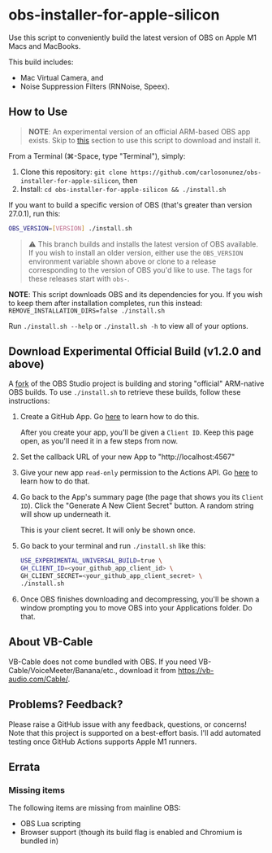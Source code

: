 # obs-installer-for-apple-silicon

Use this script to conveniently build the latest version of OBS on Apple M1 Macs and MacBooks.

This build includes:

* Mac Virtual Camera, and
* Noise Suppression Filters (RNNoise, Speex).

## How to Use

> **NOTE**: An experimental version of an official ARM-based OBS app
> exists. Skip to [this](#download-experimental-official-build-v120-and-above) section
> to use this script to download and install it.

From a Terminal (⌘-Space, type "Terminal"), simply:

1. Clone this repository: `git clone https://github.com/carlosonunez/obs-installer-for-apple-silicon`, then
2. Install: `cd obs-installer-for-apple-silicon && ./install.sh`

If you want to build a specific version of OBS (that's greater than version 27.0.1),
run this:

```sh
OBS_VERSION=[VERSION] ./install.sh
```

> ⚠️  This branch builds and installs the latest version of OBS available. If you
> wish to install an older version, either use the `OBS_VERSION` environment
> variable shown above or clone to a release corresponding to the version of OBS
> you'd like to use. The tags for these releases start with `obs-`.

**NOTE**: This script downloads OBS and its dependencies for you. If you wish to keep them
after installation completes, run this instead:
`REMOVE_INSTALLATION_DIRS=false ./install.sh`

Run `./install.sh --help` or `./install.sh -h` to view all of your options.

## Download Experimental Official Build (v1.2.0 and above)

A [fork](https://github.com/PatTheMav/obs-studio/tree/universal-build) of the
OBS Studio project is building and storing "official" ARM-native OBS builds.
To use `./install.sh` to retrieve these builds, follow these instructions:

1. Create a GitHub App. Go
   [here](https://docs.github.com/en/developers/apps/building-github-apps/creating-a-github-app)
   to learn how to do this.

   After you create your app, you'll be given a `Client ID`. Keep this page
   open, as you'll need it in a few steps from now.

2. Set the callback URL of your new App to "http://localhost:4567"
   
3. Give your new app `read-only` permission to the Actions API. Go
   [here](https://docs.github.com/en/developers/apps/managing-github-apps/editing-a-github-apps-permissions)
   to learn how to do that.
4. Go back to the App's summary page (the page that shows you its `Client ID`).
   Click the "Generate A New Client Secret" button. A random string will show up
   underneath it.

   This is your client secret. It will only be shown once.
5. Go back to your terminal and run `./install.sh` like this:

   ```sh
   USE_EXPERIMENTAL_UNIVERSAL_BUILD=true \
   GH_CLIENT_ID=<your_github_app_client_id> \
   GH_CLIENT_SECRET=<your_github_app_client_secret> \
   ./install.sh
   ```
5. Once OBS finishes downloading and decompressing, you'll be shown a window
   prompting you to move OBS into your Applications folder. Do that.

## About VB-Cable

VB-Cable does not come bundled with OBS. If you need VB-Cable/VoiceMeeter/Banana/etc.,
download it from https://vb-audio.com/Cable/.

## Problems? Feedback?

Please raise a GitHub issue with any feedback, questions, or concerns! Note that this project
is supported on a best-effort basis. I'll add automated testing once GitHub Actions
supports Apple M1 runners.

## Errata

### Missing items

The following items are missing from mainline OBS:

- OBS Lua scripting
- Browser support (though its build flag is enabled and Chromium is bundled in)
